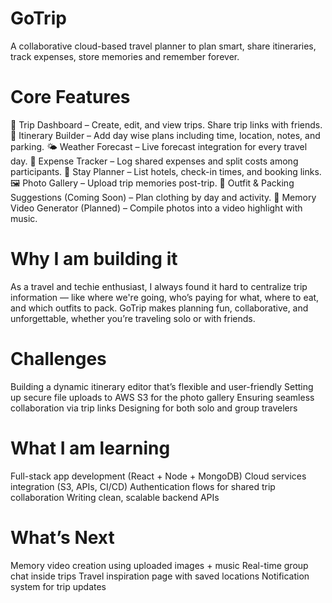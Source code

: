 # GoTrip
A collaborative cloud-based travel planner to plan smart, share itineraries, track expenses, store memories and remember forever.

# Core Features

🧳 Trip Dashboard – Create, edit, and view trips. Share trip links with friends.
📅 Itinerary Builder – Add day wise plans including time, location, notes, and parking.
🌤 Weather Forecast – Live forecast integration for every travel day.
💸 Expense Tracker – Log shared expenses and split costs among participants.
🏨 Stay Planner – List hotels, check-in times, and booking links.
🖼 Photo Gallery – Upload trip memories post-trip.
👕 Outfit & Packing Suggestions (Coming Soon) – Plan clothing by day and activity.
🎥 Memory Video Generator (Planned) – Compile photos into a video highlight with music.

# Why I am building it

As a travel and techie enthusiast, I always found it hard to centralize trip information — like where we're going, who’s paying for what, where to eat, and which outfits to pack. GoTrip makes planning fun, collaborative, and unforgettable, whether you’re traveling solo or with friends.

# Challenges

Building a dynamic itinerary editor that’s flexible and user-friendly
Setting up secure file uploads to AWS S3 for the photo gallery
Ensuring seamless collaboration via trip links
Designing for both solo and group travelers

# What I am learning 

Full-stack app development (React + Node + MongoDB)
Cloud services integration (S3, APIs, CI/CD)
Authentication flows for shared trip collaboration
Writing clean, scalable backend APIs

# What’s Next

Memory video creation using uploaded images + music
Real-time group chat inside trips
Travel inspiration page with saved locations
Notification system for trip updates

